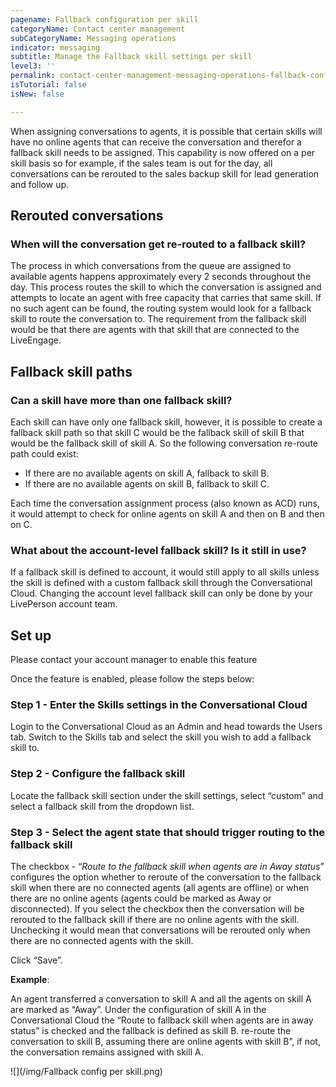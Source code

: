 ```yaml
---
pagename: Fallback configuration per skill
categoryName: Contact center management
subCategoryName: Messaging operations
indicator: messaging
subtitle: Manage the Fallback skill settings per skill
level3: ''
permalink: contact-center-management-messaging-operations-fallback-configuration-per-skill.html
isTutorial: false
isNew: false

---
```

When assigning conversations to agents, it is possible that certain skills will have no online agents that can receive the conversation and therefor a fallback skill needs to be assigned. This capability is now offered on a per skill basis so for example, if the sales team is out for the day, all conversations can be rerouted to the sales backup skill for lead generation and follow up.

## Rerouted conversations

### When will the conversation get re-routed to a fallback skill?

The process in which conversations from the queue are assigned to available agents happens approximately every 2 seconds throughout the day. This process routes the skill to which the conversation is assigned and attempts to locate an agent with free capacity that carries that same skill. If no such agent can be found, the routing system would look for a fallback skill to route the conversation to. The requirement from the fallback skill would be that there are agents with that skill that are connected to the LiveEngage.

## Fallback skill paths

### Can a skill have more than one fallback skill?

Each skill can have only one fallback skill, however, it is possible to create a fallback skill path so that skill C would be the fallback skill of skill B that would be the fallback skill of skill A. So the following conversation re-route path could exist:

* If there are no available agents on skill A, fallback to skill B.
* If there are no available agents on skill B, fallback to skill C.

Each time the conversation assignment process (also known as ACD) runs, it would attempt to check for online agents on skill A and then on B and then on C.

### What about the account-level fallback skill? Is it still in use?

If a fallback skill is defined to account, it would still apply to all skills unless the skill is defined with a custom fallback skill through the Conversational Cloud. Changing the account level fallback skill can only be done by your LivePerson account team.

## Set up

Please contact your account manager to enable this feature

Once the feature is enabled, please follow the steps below:

### Step 1 - Enter the Skills settings in the Conversational Cloud

Login to the Conversational Cloud as an Admin and head towards the Users tab. Switch to the Skills tab and select the skill you wish to add a fallback skill to.

### Step 2 - Configure the fallback skill

Locate the fallback skill section under the skill settings, select “custom” and select a fallback skill from the dropdown list.

### Step 3 - Select the agent state that should trigger routing to the fallback skill

The checkbox - “_Route to the fallback skill when agents are in Away status_” configures the option whether to reroute of the conversation to the fallback skill when there are no connected agents (all agents are offline) or when there are no online agents (agents could be marked as Away or disconnected). If you select the checkbox then the conversation will be rerouted to the fallback skill if there are no online agents with the skill. Unchecking it would mean that conversations will be rerouted only when there are no connected agents with the skill.

Click “Save”.

**Example**:

An agent transferred a conversation to skill A and all the agents on skill A are marked as “Away”. Under the configuration of skill A in the Conversational Cloud the “Route to fallback skill when agents are in away status” is checked and the fallback is defined as skill B. re-route the conversation to skill B, assuming there are online agents with skill B”, if not, the conversation remains assigned with skill A.

![](/img/Fallback config per skill.png)
